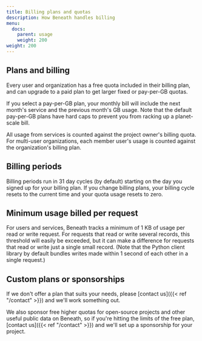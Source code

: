 ```yaml
---
title: Billing plans and quotas
description: How Beneath handles billing
menu:
  docs:
    parent: usage
    weight: 200
weight: 200
---
```


## Plans and billing

Every user and organization has a free quota included in their billing plan, and can upgrade to a paid plan to get larger fixed or pay-per-GB quotas.

If you select a pay-per-GB plan, your monthly bill will include the next month's service and the previous month's GB usage. Note that the default pay-per-GB plans have hard caps to prevent you from racking up a planet-scale bill.

All usage from services is counted against the project owner's billing quota. For multi-user organizations, each member user's usage is counted against the organization's billing plan.

## Billing periods

Billing periods run in 31 day cycles (by default) starting on the day you signed up for your billing plan. If you change billing plans, your billing cycle resets to the current time and your quota usage resets to zero.

## Minimum usage billed per request

For users and services, Beneath tracks a minimum of 1 KB of usage per read or write request. For requests that read or write several records, this threshold will easily be exceeded, but it can make a difference for requests that read or write just a single small record. (Note that the Python client library by default bundles writes made within 1 second of each other in a single request.)

## Custom plans or sponsorships

If we don't offer a plan that suits your needs, please [contact us]({{< ref "/contact" >}}) and we'll work something out.

We also sponsor free higher quotas for open-source projects and other useful public data on Beneath, so if you're hitting the limits of the free plan, [contact us]({{< ref "/contact" >}}) and we'll set up a sponsorship for your project.
